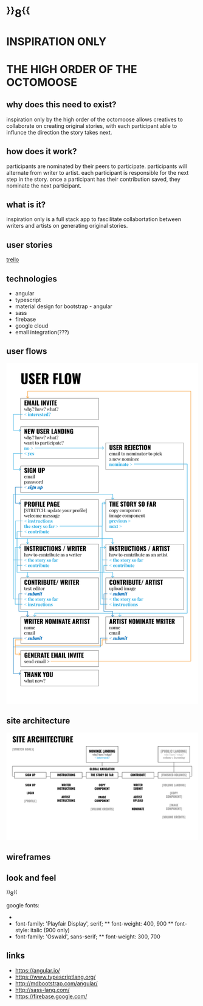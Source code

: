 # <sup>}}</sup>8<sup>{{</sup>
# INSPIRATION ONLY
# THE HIGH ORDER OF THE OCTOMOOSE

## why does this need to exist?
inspiration only by the high order of the octomoose allows creatives to collaborate on creating original stories, with each participant able to influnce the direction the story takes next. 

## how does it work?
participants are nominated by their peers to participate. participants will alternate from writer to artist. each participant is responsible for the next step in the story. once a participant has their contribution saved, they nominate the next participant.

## what is it?
inspiration only is a full stack app to fascilitate collabortation between writers and artists on generating original stories.

## user stories
[trello](https://trello.com/b/6iWEWmYp/project-4-octomoose)

## technologies
* angular
* typescript
* material design for bootstrap - angular
* sass
* firebase
* google cloud
* email integration(???)

## user flows
![user flows](user-flows-1-01.jpg)

## site architecture
![architecture](architecture-1-01.jpg)

## wireframes


## look and feel
<sup>}}</sup>8<sup>{{</sup>

google fonts:
* <link href="https://fonts.googleapis.com/css?family=Oswald:300,700|Playfair+Display:400,900,900i" rel="stylesheet">
* font-family: 'Playfair Display', serif;
** font-weight: 400, 900
** font-style: italic (900 only)
* font-family: 'Oswald', sans-serif;
** font-weight: 300, 700

## links
* https://angular.io/
* https://www.typescriptlang.org/
* http://mdbootstrap.com/angular/
* http://sass-lang.com/
* https://firebase.google.com/
